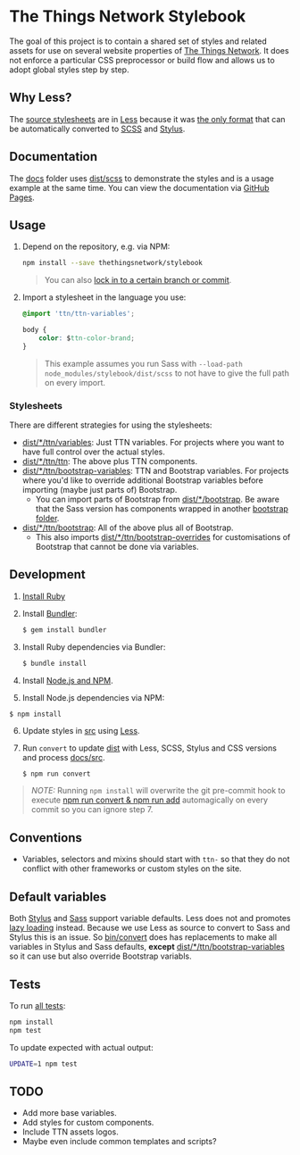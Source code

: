 # The Things Network Stylebook

The goal of this project is to contain a shared set of styles and related assets for use on several website properties of [The Things Network](https://www.thethingsnetwork.org). It does not enforce a particular CSS preprocessor or build flow and allows us to adopt global styles step by step.

## Why Less?
The [source stylesheets](src) are in [Less](http://lesscss.org) because it was [the only format](https://csspre.com/convert/) that can be automatically converted to [SCSS](http://sass-lang.com) and [Stylus](http://stylus-lang.com).

## Documentation
The [docs](docs) folder uses [dist/scss](dist/scss) to demonstrate the styles and is a usage example at the same time. You can view the documentation via [GitHub Pages](https://thethingsnetwork.github.io/stylebook/).

## Usage

1. Depend on the repository, e.g. via NPM:

	```bash
	npm install --save thethingsnetwork/stylebook
	```
	
	> You can also [lock in to a certain branch or commit](https://docs.npmjs.com/files/package.json#github-urls).
	
2. Import a stylesheet in the language you use:

	```css
	@import 'ttn/ttn-variables';
	
	body {
		color: $ttn-color-brand;
	}
	```
	
	> This example assumes you run Sass with `--load-path node_modules/stylebook/dist/scss` to not have to give the full path on every import.
	
### Stylesheets
There are different strategies for using the stylesheets:

* [dist/*/ttn/variables](dist/less/ttn/variables.less): Just TTN variables. For projects where you want to have full control over the actual styles.
* [dist/*/ttn/ttn](dist/less/ttn/ttn.less): The above plus TTN components.
* [dist/*/ttn/bootstrap-variables](dist/less/ttn/bootstrap-variables.less): TTN and Bootstrap variables. For projects where you'd like to override additional Bootstrap variables before importing (maybe just parts of) Bootstrap.
	* You can import parts of Bootstrap from [dist/*/bootstrap](dist/less/bootstrap). Be aware that the Sass version has components wrapped in another [bootstrap folder](dist/scss/bootstrap/bootstrap).
* [dist/*/ttn/bootstrap](dist/less/ttn/bootstrap.less): All of the above plus all of Bootstrap.
	* This also imports [dist/*/ttn/bootstrap-overrides](dist/less/ttn/bootstrap-overrides.less) for customisations of Bootstrap that cannot be done via variables.

## Development

1. [Install Ruby](https://www.ruby-lang.org/en/downloads/)
2. Install [Bundler](http://bundler.io/):
	
	```bash
	$ gem install bundler
	```

3. Install Ruby dependencies via Bundler:

	```bash
	$ bundle install
	```

4. Install [Node.js and NPM](https://nodejs.org/).

5. Install Node.js dependencies via NPM:

  ```basg
  $ npm install
  ```
  
6. Update styles in [src](src) using [Less](http://lesscss.org).

7. Run `convert` to update [dist](dist) with Less, SCSS, Stylus and CSS versions and process [docs/src](docs/src).

	```bash
	$ npm run convert
	```

> *NOTE:* Running `npm install` will overwrite the git pre-commit hook to execute [npm run convert & npm run add](package.json#L10) automagically on every commit so you can ignore step 7.

## Conventions

* Variables, selectors and mixins should start with `ttn-` so that they do not conflict with other frameworks or custom styles on the site.

## Default variables

Both [Stylus](http://stylus-lang.com/docs/operators.html#conditional-assignment--) and [Sass](http://sass-lang.com/documentation/file.SASS_REFERENCE.html#variable_defaults_) support variable defaults. Less does not and promotes [lazy loading](http://lesscss.org/features/#variables-feature-default-variables) instead. Because we use Less as source to convert to Sass and Stylus this is an issue. So [bin/convert](bin/convert) does has replacements to make all variables in Stylus and Sass defaults, **except** [dist/*/ttn/bootstrap-variables](dist/scss/ttn/_bootstrap-variables.less) so it can use but also override Bootstrap variabls.

## Tests
To run [all tests](test):

```bash
npm install
npm test
```

To update expected with actual output:

```bash
UPDATE=1 npm test
```

## TODO

* Add more base variables.
* Add styles for custom components.
* Include TTN assets logos.
* Maybe even include common templates and scripts?
